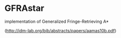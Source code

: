 # GFRAstar
implementation of Generalized Fringe-Retrieving A* 

(http://idm-lab.org/bib/abstracts/papers/aamas10b.pdf)
